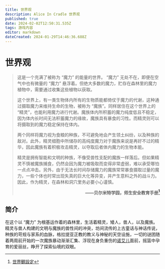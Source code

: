 ```yaml
---
title: 世界观
description: Alice In Cradle 世界观
published: true
date: 2024-02-02T12:50:31.535Z
tags: 游戏内容
editor: markdown
dateCreated: 2024-01-29T14:46:36.688Z
---
```


# 世界观
> 这是一个充满了被称为 “魔力” 的能量的世界。
> “魔力” 无处不在，即便在空气中也有微量的 “魔力” 悬浮着。但绝大多数的魔力，贮存在森林里的魔力植物中，需要通过收集这些植物以获取。
> 
> 这个世界上，有一类生物体内所有的生物质能都倚仗于魔力的代谢，这种通过摄取魔力来维持生命的生物，被称为 “魔族”。同样居住在这个世界上的 “精灵”，也能利用魔力进行代谢。魔族体内所积蓄的魔力纯度低且不稳定，因为体内长时间无法积蓄魔力的缘故，魔族具有暴食的习性。而精灵则可以将摄取到的魔力稳定保持在体内。
> 
> 两个同样将魔力视为食粮的种族，不可避免地会产生领土纠纷，以及种族的敌对。此外，精灵细胞中所储存的高纯度魔力对于魔族来说是再好不过的精华，因此魔族有着积极攻击精灵，以夺取后者体内魔力的生物本能。
> 
> 精灵是拥有智能和文明的种族，不像受兽性支配的魔族一样落后。但如果精灵不慎被魔族捕食，仍然会因为魔力被吸取而变得非常虚弱，难以承受哪怕一点点冲击。另外，由于无法长时间存储魔力的魔族常常暴食摄取过量的魔力，一些个体也时常出现失真的巨大化等异变，并产生意料之外的战斗力。因此，作为精灵，在森林和洞穴里务必要小心谨慎。**<p style="text-align: right;">——贝尔米特学园，师生安全教育手册[^1]</p>**
<!--{.is-warning}-->

## 简介
在这个以 “魔力” 为根基运作着的森林里，生活着精灵，矮人，兽人，以及魔族。精灵与兽人构建的文明与魔族的兽性间的冲突，坊间流传的上古童话与神话传说，种族的苛规与家系的血脉，格拉提亚正教的教义与神秘的天空设施，一切的谜团随着两周前开始的一次魔族暴动渐渐汇集、浮现在身负重伤的[诺艾儿](/zh/characters#%E6%9F%AF%E6%B6%85%E5%B0%94%E5%AE%B6)面前，摇篮中孕育的爱丽丝，睁开了探索仙境的双眼。

[^1]: [世界観設定](https://fantia.jp/posts/222354)